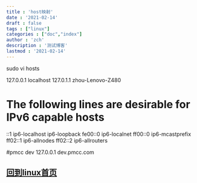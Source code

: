 ```yaml
---
title : 'host映射'
date : '2021-02-14'
draft : false
tags : ["linux"]
categories : ["doc","index"]
author : 'zch'
description : '测试博客'
lastmod : '2021-02-14'
---
```


sudo vi hosts

127.0.0.1	localhost
127.0.1.1	zhou-Lenovo-Z480

# The following lines are desirable for IPv6 capable hosts
::1     ip6-localhost ip6-loopback
fe00::0 ip6-localnet
ff00::0 ip6-mcastprefix
ff02::1 ip6-allnodes
ff02::2 ip6-allrouters

#pmcc dev
127.0.0.1 dev.pmcc.com

##  [回到linux首页](index.md)

